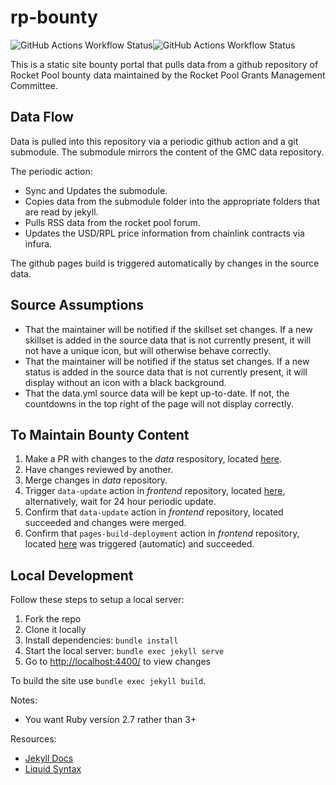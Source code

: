 # rp-bounty

![GitHub Actions Workflow Status](https://img.shields.io/github/actions/workflow/status/LongForWisdom/rp-bounty/data-update.yml?label=Data%20Update)![GitHub Actions Workflow Status](https://img.shields.io/github/actions/workflow/status/LongForWisdom/rp-bounty/pages%2Fpages-build-deployment?label=Pages%20Deployment)



This is a static site bounty portal that pulls data from a github repository of Rocket Pool bounty data maintained by the Rocket Pool Grants Management Committee.

## Data Flow

Data is pulled into this repository via a periodic github action and a git submodule. The submodule mirrors the content of the GMC data repository. 

The periodic action:
* Sync and Updates the submodule.
* Copies data from the submodule folder into the appropriate folders that are read by jekyll.
* Pulls RSS data from the rocket pool forum.
* Updates the USD/RPL price information from chainlink contracts via infura. 

The github pages build is triggered automatically by changes in the source data.

## Source Assumptions
* That the maintainer will be notified if the skillset set changes. If a new skillset is added in the source data that is not currently present, it will not have a unique icon, but will otherwise behave correctly.
* That the maintainer will be notified if the status set changes. If a new status is added in the source data that is not currently present, it will display without an icon with a black background.
* That the data.yml source data will be kept up-to-date. If not, the countdowns in the top right of the page will not display correctly.

## To Maintain Bounty Content
1. Make a PR with changes to the _data_ respository, located [here](https://github.com/rocketpoolgmc/rocketpool-gmc/tree/main/bounties).
2. Have changes reviewed by another.
3. Merge changes in _data_ repository.
4. Trigger `data-update` action in _frontend_ repository, located [here](https://github.com/rocketpoolgmc/rp-bounty/actions/workflows/data-update.yml), alternatively, wait for 24 hour periodic update.
5. Confirm that `data-update` action in _frontend_ repository, located succeeded and changes were merged.
6. Confirm that `pages-build-deployment` action in _frontend_ repository, located [here](https://github.com/rocketpoolgmc/rp-bounty/actions/workflows/pages/pages-build-deployment) was triggered (automatic) and succeeded.

## Local Development

Follow these steps to setup a local server:

1. Fork the repo
1. Clone it locally
1. Install dependencies: `bundle install`
1. Start the local server: `bundle exec jekyll serve`
1. Go to <http://localhost:4400/> to view changes

To build the site use `bundle exec jekyll build`.

Notes:
* You want Ruby version 2.7 rather than 3+

Resources:
- [Jekyll Docs](https://jekyllrb.com/docs/)
- [Liquid Syntax](https://shopify.github.io/liquid/basics/introduction/)